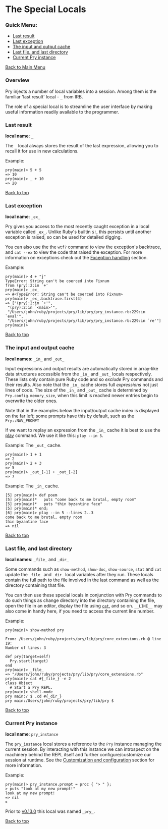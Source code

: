# The Special Locals

<a name="Back_to_top">

### Quick Menu:

* <a href="#Last_result">Last result</a>
* <a href="#Last_exception">Last exception</a>
* <a href="#In_and_out">The input and output cache</a>
* <a href="#Last_file_and_dir">Last file, and last directory</a>
* <a href="#Pry_local">Current Pry instance</a>

[Back to Main Menu](https://github.com/pry/pry/wiki)

### Overview

Pry injects a number of local variables into a session. Among them is the familiar 'last result' local -  `_` from IRB. 

The role of a special local is to streamline the user interface by making useful information readily available to the programmer.

<a name="Last_result">

### Last result 

**local name**: `_`

The `_` local always stores the result of the last expression, allowing you to recall it for use in new calculations.

Example:

```
pry(main)> 5 + 5
=> 10
pry(main)> _ + 10
=> 20
```

<a href="#Back_to_top">Back to top</a>

<a name="Last_exception">

### Last exception 

**local name**: `_ex_`

Pry gives you access to the most recently caught exception in a local variable called `_ex_`. Unlike Ruby's builtin `$!`, this persists until another exception is raised, so can be used for detailed digging.

You can also use the the `wtf?` command to view the exception's backtrace, and `cat --ex` to view the code that raised the exception. For more information on exceptions check out the [Exception handling](https://github.com/pry/pry/wiki/Exceptions) section.

Example:

```
pry(main)> 4 + "j"
TypeError: String can't be coerced into Fixnum
from (pry):2:in `+'
pry(main)> _ex_
=> #<TypeError: String can't be coerced into Fixnum>
pry(main)> _ex_.backtrace.first(4)
=> ["(pry):2:in `+'",
 "(pry):2:in `<main>'",
 "/Users/john/ruby/projects/pry/lib/pry/pry_instance.rb:229:in `eval'",
 "/Users/john/ruby/projects/pry/lib/pry/pry_instance.rb:229:in `re'"]
pry(main)> 
```

<a href="#Back_to_top">Back to top</a>

<a name="In_and_out">

### The input and output cache

**local names**: `_in_` and `_out_`

Input expressions and output results are automatically stored in array-like data structures accessible from the `_in_` and `_out_` locals respectively. These lists only contain pure Ruby code and
so _exclude_ Pry commands and their results. Also note that the `_in_`
cache stores full *expressions* not just lines of code. The size of the `_in_` and `_out_` cache is determined by `Pry.config.memory_size`, when this limit is reached newer entries begin to overwrite the older ones.

Note that in the examples below the input/output cache index is displayed on the far left; some prompts have this by default, such as the `Pry::NAV_PROMPT`

If we want to  replay an expression from the `_in_`
cache it is best to use the <a href="#Play">play</a>  command. We use it like this: `play --in 5`. 

Example: The `_out_` cache. 

```
pry(main)> 1 + 1
=> 2
pry(main)> 2 + 3
=> 5
pry(main)> _out_[-1] + _out_[-2]
=> 7
```

Example: The `_in_` cache.

```
[5] pry(main)> def poem
[5] pry(main)*   puts "come back to me brutal, empty room"
[5] pry(main)*   puts "thin byzantine face"
[5] pry(main)* end;  
[6] pry(main)> play --in 5 --lines 2..3
come back to me brutal, empty room
thin byzantine face
=> nil
```

<a href="#Back_to_top">Back to top</a>

<a name="Last_file_and_dir">

### Last file, and last directory 

**local names**: `_file_` and `_dir_`

Some commands such as `show-method`, `show-doc`, `show-source`, `stat` and `cat` update the `_file_` and `_dir_` local variables after they run. These locals contain the full path to the file involved in the last command as well as the directory containing that file.

You can then use these special locals in conjunction with Pry commands to do such things as change directory into the directory containing the file, open the file in an editor, display the file using [`cat`](https://github.com/pry/pry/wiki/Shell-Integration#wiki-Cat), and so on.  `__LINE__` may also come in handy here, if you need to access the current line number.

Example:

```
pry(main)> show-method pry

From: /Users/john/ruby/projects/pry/lib/pry/core_extensions.rb @ line 19:
Number of lines: 3

def pry(target=self)
  Pry.start(target)
end
pry(main)> _file_
=> "/Users/john/ruby/projects/pry/lib/pry/core_extensions.rb"
pry(main)> cat #{_file_} -e 2
class Object
  # Start a Pry REPL.
pry(main)> shell-mode
pry main:/ $ .cd #{_dir_}
pry main:/Users/john/ruby/projects/pry/lib/pry $
```

<a href="#Back_to_top">Back to top</a>

<a name="Pry_local">

### Current Pry instance 

**local name**: `pry_instance`

The `pry_instance` local stores a reference to the `Pry` instance managing the current session. By interacting with this instance we can introspect on the machinery behind the REPL itself and further configure/customize our session at runtime. See the [Customization and configuration](https://github.com/pry/pry/wiki/Customization-and-configuration#wiki-Config_runtime) section for more information.

Example:

```
pry(main)> pry_instance.prompt = proc { "> " };
> puts "look at my new prompt!"
look at my new prompt!
=> nil
> 
```

Prior to [v0.13.0](https://github.com/pry/pry/blob/master/CHANGELOG.md#v0130-march-21-2020) this local was named `_pry_`.

<a href="#Back_to_top">Back to top</a>